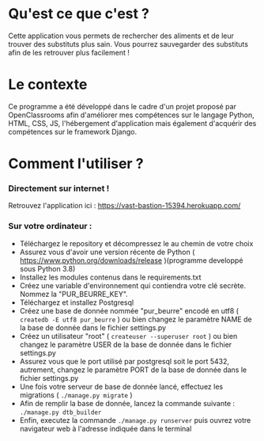 # Qu'est ce que c'est ?
Cette application vous permets de rechercher des aliments et de leur trouver des substituts plus sain. Vous pourrez sauvegarder des substituts afin de les retrouver plus facilement !

# Le contexte
Ce programme a été développé dans le cadre d'un projet proposé par OpenClassrooms afin d'améliorer mes compétences sur le langage Python, HTML, CSS, JS, l'hébergement d'application mais également d'acquérir des compétences sur le framework Django.

# Comment l'utiliser ?
### Directement sur internet !
Retrouvez l'application ici : https://vast-bastion-15394.herokuapp.com/

### Sur votre ordinateur :
  * Téléchargez le repository et décompressez le au chemin de votre choix
  * Assurez vous d'avoir une version récente de Python ( https://www.python.org/downloads/release )(programme developpé sous Python 3.8)
  * Installez les modules contenus dans le requirements.txt
  * Créez une variable d'environnement qui contiendra votre clé secrète. Nommez la "PUR_BEURRE_KEY".
  * Téléchargez et installez Postgresql
  * Créez une base de donnée nommée "pur_beurre" encodé en utf8 ( ```createdb -E utf8 pur_beurre``` ) ou bien changez le paramètre NAME de la base de donnée dans le fichier settings.py
  * Créez un utilisateur "root" ( ```createuser --superuser root``` ) ou bien changez le paramètre USER de la base de donnée dans le fichier settings.py
  * Assurez vous que le port utilisé par postgresql soit le port 5432, autrement, changez le paramètre PORT de la base de donnée dans le fichier settings.py
  * Une fois votre serveur de base de donnée lancé, effectuez les migrations ( ```./manage.py migrate``` )
  * Afin de remplir la base de donnée, lancez la commande suivante : ```./manage.py dtb_builder```
  * Enfin, executez la commande ```./manage.py runserver``` puis ouvrez votre navigateur web à l'adresse indiquée dans le terminal